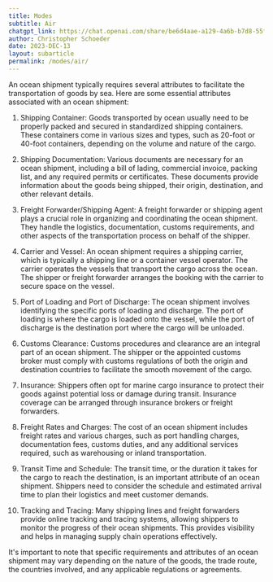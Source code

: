 ```yaml
---
title: Modes
subtitle: Air
chatgpt_link: https://chat.openai.com/share/be6d4aae-a129-4a6b-b7d8-55fb64cc074f
author: Christopher Schoeder
date: 2023-DEC-13
layout: subarticle
permalink: /modes/air/
---
```


An ocean shipment typically requires several attributes to facilitate the transportation of goods by sea. Here are some essential attributes associated with an ocean shipment:

1. Shipping Container: Goods transported by ocean usually need to be properly packed and secured in standardized shipping containers. These containers come in various sizes and types, such as 20-foot or 40-foot containers, depending on the volume and nature of the cargo.

2. Shipping Documentation: Various documents are necessary for an ocean shipment, including a bill of lading, commercial invoice, packing list, and any required permits or certificates. These documents provide information about the goods being shipped, their origin, destination, and other relevant details.

3. Freight Forwarder/Shipping Agent: A freight forwarder or shipping agent plays a crucial role in organizing and coordinating the ocean shipment. They handle the logistics, documentation, customs requirements, and other aspects of the transportation process on behalf of the shipper.

4. Carrier and Vessel: An ocean shipment requires a shipping carrier, which is typically a shipping line or a container vessel operator. The carrier operates the vessels that transport the cargo across the ocean. The shipper or freight forwarder arranges the booking with the carrier to secure space on the vessel.

5. Port of Loading and Port of Discharge: The ocean shipment involves identifying the specific ports of loading and discharge. The port of loading is where the cargo is loaded onto the vessel, while the port of discharge is the destination port where the cargo will be unloaded.

6. Customs Clearance: Customs procedures and clearance are an integral part of an ocean shipment. The shipper or the appointed customs broker must comply with customs regulations of both the origin and destination countries to facilitate the smooth movement of the cargo.

7. Insurance: Shippers often opt for marine cargo insurance to protect their goods against potential loss or damage during transit. Insurance coverage can be arranged through insurance brokers or freight forwarders.

8. Freight Rates and Charges: The cost of an ocean shipment includes freight rates and various charges, such as port handling charges, documentation fees, customs duties, and any additional services required, such as warehousing or inland transportation.

9. Transit Time and Schedule: The transit time, or the duration it takes for the cargo to reach the destination, is an important attribute of an ocean shipment. Shippers need to consider the schedule and estimated arrival time to plan their logistics and meet customer demands.

10. Tracking and Tracing: Many shipping lines and freight forwarders provide online tracking and tracing systems, allowing shippers to monitor the progress of their ocean shipments. This provides visibility and helps in managing supply chain operations effectively.

It's important to note that specific requirements and attributes of an ocean shipment may vary depending on the nature of the goods, the trade route, the countries involved, and any applicable regulations or agreements.
